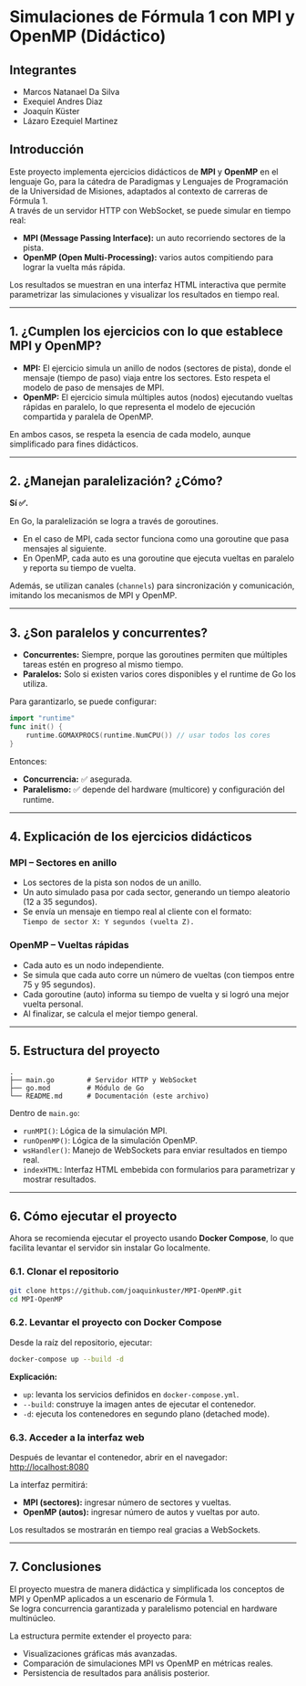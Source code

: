 # Simulaciones de Fórmula 1 con MPI y OpenMP (Didáctico)

## Integrantes

- Marcos Natanael Da Silva
- Exequiel Andres Diaz
- Joaquín Küster
- Lázaro Ezequiel Martinez

## Introducción

Este proyecto implementa ejercicios didácticos de **MPI** y **OpenMP** en el lenguaje Go, para la cátedra de Paradigmas y Lenguajes de Programación de la Universidad de Misiones, adaptados al contexto de carreras de Fórmula 1.  
A través de un servidor HTTP con WebSocket, se puede simular en tiempo real:

- **MPI (Message Passing Interface):** un auto recorriendo sectores de la pista.
- **OpenMP (Open Multi-Processing):** varios autos compitiendo para lograr la vuelta más rápida.

Los resultados se muestran en una interfaz HTML interactiva que permite parametrizar las simulaciones y visualizar los resultados en tiempo real.

---

## 1. ¿Cumplen los ejercicios con lo que establece MPI y OpenMP?

- **MPI:** El ejercicio simula un anillo de nodos (sectores de pista), donde el mensaje (tiempo de paso) viaja entre los sectores. Esto respeta el modelo de paso de mensajes de MPI.
- **OpenMP:** El ejercicio simula múltiples autos (nodos) ejecutando vueltas rápidas en paralelo, lo que representa el modelo de ejecución compartida y paralela de OpenMP.

En ambos casos, se respeta la esencia de cada modelo, aunque simplificado para fines didácticos.

---

## 2. ¿Manejan paralelización? ¿Cómo?

**Sí ✅.**

En Go, la paralelización se logra a través de goroutines.

- En el caso de MPI, cada sector funciona como una goroutine que pasa mensajes al siguiente.
- En OpenMP, cada auto es una goroutine que ejecuta vueltas en paralelo y reporta su tiempo de vuelta.

Además, se utilizan canales (`channels`) para sincronización y comunicación, imitando los mecanismos de MPI y OpenMP.

---

## 3. ¿Son paralelos y concurrentes?

- **Concurrentes:** Siempre, porque las goroutines permiten que múltiples tareas estén en progreso al mismo tiempo.
- **Paralelos:** Solo si existen varios cores disponibles y el runtime de Go los utiliza.

Para garantizarlo, se puede configurar:

```go
import "runtime"
func init() {
    runtime.GOMAXPROCS(runtime.NumCPU()) // usar todos los cores
}
```

Entonces:

- **Concurrencia:** ✅ asegurada.
- **Paralelismo:** ✅ depende del hardware (multicore) y configuración del runtime.

---

## 4. Explicación de los ejercicios didácticos

### MPI – Sectores en anillo

- Los sectores de la pista son nodos de un anillo.
- Un auto simulado pasa por cada sector, generando un tiempo aleatorio (12 a 35 segundos).
- Se envía un mensaje en tiempo real al cliente con el formato:  
  `Tiempo de sector X: Y segundos (vuelta Z).`

### OpenMP – Vueltas rápidas

- Cada auto es un nodo independiente.
- Se simula que cada auto corre un número de vueltas (con tiempos entre 75 y 95 segundos).
- Cada goroutine (auto) informa su tiempo de vuelta y si logró una mejor vuelta personal.
- Al finalizar, se calcula el mejor tiempo general.

---

## 5. Estructura del proyecto

```
.
├── main.go        # Servidor HTTP y WebSocket
├── go.mod         # Módulo de Go
└── README.md      # Documentación (este archivo)
```

Dentro de `main.go`:

- `runMPI()`: Lógica de la simulación MPI.
- `runOpenMP()`: Lógica de la simulación OpenMP.
- `wsHandler()`: Manejo de WebSockets para enviar resultados en tiempo real.
- `indexHTML`: Interfaz HTML embebida con formularios para parametrizar y mostrar resultados.

---

## 6. Cómo ejecutar el proyecto

Ahora se recomienda ejecutar el proyecto usando **Docker Compose**, lo que facilita levantar el servidor sin instalar Go localmente.

### 6.1. Clonar el repositorio

```bash
git clone https://github.com/joaquinkuster/MPI-OpenMP.git
cd MPI-OpenMP
```

### 6.2. Levantar el proyecto con Docker Compose

Desde la raíz del repositorio, ejecutar:

```bash
docker-compose up --build -d
```

**Explicación:**

- `up`: levanta los servicios definidos en `docker-compose.yml`.
- `--build`: construye la imagen antes de ejecutar el contenedor.
- `-d`: ejecuta los contenedores en segundo plano (detached mode).

### 6.3. Acceder a la interfaz web

Después de levantar el contenedor, abrir en el navegador:  
[http://localhost:8080](http://localhost:8080)

La interfaz permitirá:

- **MPI (sectores):** ingresar número de sectores y vueltas.
- **OpenMP (autos):** ingresar número de autos y vueltas por auto.

Los resultados se mostrarán en tiempo real gracias a WebSockets.

---

## 7. Conclusiones

El proyecto muestra de manera didáctica y simplificada los conceptos de MPI y OpenMP aplicados a un escenario de Fórmula 1.  
Se logra concurrencia garantizada y paralelismo potencial en hardware multinúcleo.

La estructura permite extender el proyecto para:

- Visualizaciones gráficas más avanzadas.
- Comparación de simulaciones MPI vs OpenMP en métricas reales.
- Persistencia de resultados para análisis posterior.

